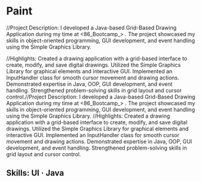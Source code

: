 # Paint

//Project Description:
I developed a Java-based Grid-Based Drawing Application during my time at <86_Bootcamp_> . The project showcased my skills in object-oriented programming, GUI development, and event handling using the Simple Graphics Library.


//Highlights:
Created a drawing application with a grid-based interface to create, modify, and save digital drawings.
Utilized the Simple Graphics Library for graphical elements and interactive GUI.
Implemented an InputHandler class for smooth cursor movement and drawing actions.
Demonstrated expertise in Java, OOP, GUI development, and event handling.
Strengthened problem-solving skills in grid layout and cursor control.//Project Description: I developed a Java-based Grid-Based Drawing Application during my time at <86_Bootcamp_> . The project showcased my skills in object-oriented programming, GUI development, and event handling using the Simple Graphics Library. //Highlights: Created a drawing application with a grid-based interface to create, modify, and save digital drawings. Utilized the Simple Graphics Library for graphical elements and interactive GUI. Implemented an InputHandler class for smooth cursor movement and drawing actions. Demonstrated expertise in Java, OOP, GUI development, and event handling. Strengthened problem-solving skills in grid layout and cursor control.

## Skills: UI · Java
